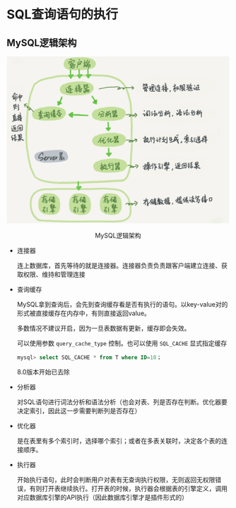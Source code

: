 # SQL查询语句的执行

## MySQL逻辑架构
![Image text](../../../picture/sql/mysql/base/0d2070e8f84c4801adbfa03bda1f98d9.webp)
<p style="text-align: center;">MySQL逻辑架构</p>

- 连接器
 
    连上数据库，首先等待的就是连接器。连接器负责负责跟客户端建立连接、获取权限、维持和管理连接

- 查询缓存

    MySQL拿到查询后，会先到查询缓存看是否有执行的语句。以key-value对的形式被直接缓存在内存中，有则直接返回value。
    
    多数情况不建议开启，因为一旦表数据有更新，缓存即会失效。

    可以使用参数 ```query_cache_type``` 控制。也可以使用 ```SQL_CACHE``` 显式指定缓存

    ```sql
    mysql> select SQL_CACHE * from T where ID=10；
    ```
    8.0版本开始已去除

- 分析器

    对SQL语句进行词法分析和语法分析（也会对表、列是否存在判断。优化器要决定索引，因此这一步需要判断列是否存在）

- 优化器
    
    是在表里有多个索引时，选择哪个索引；或者在多表关联时，决定各个表的连接顺序。

- 执行器

    开始执行语句，此时会判断用户对表有无查询执行权限，无则返回无权限错误，有则打开表继续执行。打开表的时候，执行器会根据表的引擎定义，调用对应数据库引擎的API执行（因此数据库引擎才是插件形式的）